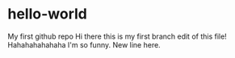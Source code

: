 # hello-world
My first github repo
Hi there this is my first branch edit of this file! Hahahahahahaha I'm so funny.
New line here.
